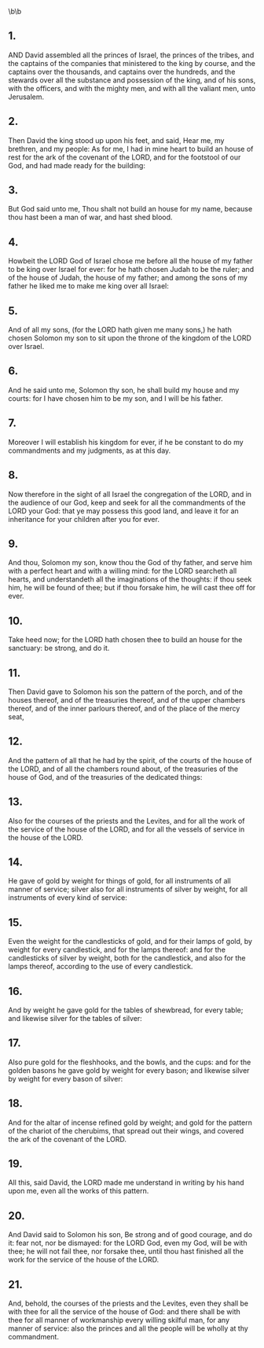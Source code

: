 \b\b
## 1.
AND David assembled all the princes of Israel, the princes of the tribes, and the captains of the companies that ministered to the king by course, and the captains over the thousands, and captains over the hundreds, and the stewards over all the substance and possession of the king, and of his sons, with the officers, and with the mighty men, and with all the valiant men, unto Jerusalem.
## 2.
Then David the king stood up upon his feet, and said, Hear me, my brethren, and my people: As for me, I had in mine heart to build an house of rest for the ark of the covenant of the LORD, and for the footstool of our God, and had made ready for the building:
## 3.
But God said unto me, Thou shalt not build an house for my name, because thou hast been a man of war, and hast shed blood.
## 4.
Howbeit the LORD God of Israel chose me before all the house of my father to be king over Israel for ever: for he hath chosen Judah to be the ruler; and of the house of Judah, the house of my father; and among the sons of my father he liked me to make me king over all Israel:
## 5.
And of all my sons, (for the LORD hath given me many sons,) he hath chosen Solomon my son to sit upon the throne of the kingdom of the LORD over Israel.
## 6.
And he said unto me, Solomon thy son, he shall build my house and my courts: for I have chosen him to be my son, and I will be his father.
## 7.
Moreover I will establish his kingdom for ever, if he be constant to do my commandments and my judgments, as at this day.
## 8.
Now therefore in the sight of all Israel the congregation of the LORD, and in the audience of our God, keep and seek for all the commandments of the LORD your God: that ye may possess this good land, and leave it for an inheritance for your children after you for ever.
## 9.
And thou, Solomon my son, know thou the God of thy father, and serve him with a perfect heart and with a willing mind: for the LORD searcheth all hearts, and understandeth all the imaginations of the thoughts: if thou seek him, he will be found of thee; but if thou forsake him, he will cast thee off for ever.
## 10.
Take heed now; for the LORD hath chosen thee to build an house for the sanctuary: be strong, and do it.
## 11.
Then David gave to Solomon his son the pattern of the porch, and of the houses thereof, and of the treasuries thereof, and of the upper chambers thereof, and of the inner parlours thereof, and of the place of the mercy seat,
## 12.
And the pattern of all that he had by the spirit, of the courts of the house of the LORD, and of all the chambers round about, of the treasuries of the house of God, and of the treasuries of the dedicated things:
## 13.
Also for the courses of the priests and the Levites, and for all the work of the service of the house of the LORD, and for all the vessels of service in the house of the LORD.
## 14.
He gave of gold by weight for things of gold, for all instruments of all manner of service; silver also for all instruments of silver by weight, for all instruments of every kind of service:
## 15.
Even the weight for the candlesticks of gold, and for their lamps of gold, by weight for every candlestick, and for the lamps thereof: and for the candlesticks of silver by weight, both for the candlestick, and also for the lamps thereof, according to the use of every candlestick.
## 16.
And by weight he gave gold for the tables of shewbread, for every table; and likewise silver for the tables of silver:
## 17.
Also pure gold for the fleshhooks, and the bowls, and the cups: and for the golden basons he gave gold by weight for every bason; and likewise silver by weight for every bason of silver:
## 18.
And for the altar of incense refined gold by weight; and gold for the pattern of the chariot of the cherubims, that spread out their wings, and covered the ark of the covenant of the LORD.
## 19.
All this, said David, the LORD made me understand in writing by his hand upon me, even all the works of this pattern.
## 20.
And David said to Solomon his son, Be strong and of good courage, and do it: fear not, nor be dismayed: for the LORD God, even my God, will be with thee; he will not fail thee, nor forsake thee, until thou hast finished all the work for the service of the house of the LORD.
## 21.
And, behold, the courses of the priests and the Levites, even they shall be with thee for all the service of the house of God: and there shall be with thee for all manner of workmanship every willing skilful man, for any manner of service: also the princes and all the people will be wholly at thy commandment.
